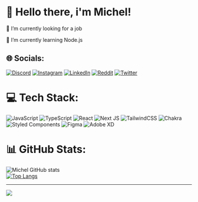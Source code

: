 # 💫 Hello there, i'm Michel!
🔭 I’m currently looking for a job<br>

📗 I’m currently learning Node.js<br>


## 🌐 Socials:
[![Discord](https://img.shields.io/badge/Discord-%237289DA.svg?logo=discord&logoColor=white)](https://discord.gg/KageNo#7131) [![Instagram](https://img.shields.io/badge/Instagram-%23E4405F.svg?logo=Instagram&logoColor=white)](https://instagram.com/k4geno_/) [![LinkedIn](https://img.shields.io/badge/LinkedIn-%230077B5.svg?logo=linkedin&logoColor=white)](https://linkedin.com/in/michel-araujo-2538271b9/) [![Reddit](https://img.shields.io/badge/Reddit-%23FF4500.svg?logo=Reddit&logoColor=white)](https://reddit.com/user/k4geno) [![Twitter](https://img.shields.io/badge/Twitter-%231DA1F2.svg?logo=Twitter&logoColor=white)](https://twitter.com/MichelAr4ujo) 

# 💻 Tech Stack:
![JavaScript](https://img.shields.io/badge/javascript-%23323330.svg?style=flat&logo=javascript&logoColor=%23F7DF1E) ![TypeScript](https://img.shields.io/badge/typescript-%23007ACC.svg?style=flat&logo=typescript&logoColor=white) ![React](https://img.shields.io/badge/react-%2320232a.svg?style=flat&logo=react&logoColor=%2361DAFB) ![Next JS](https://img.shields.io/badge/Next-black?style=flat&logo=next.js&logoColor=white) ![TailwindCSS](https://img.shields.io/badge/tailwindcss-%2338B2AC.svg?style=flat&logo=tailwind-css&logoColor=white) ![Chakra](https://img.shields.io/badge/chakra-%234ED1C5.svg?style=flat&logo=chakraui&logoColor=white) ![Styled Components](https://img.shields.io/badge/styled--components-DB7093?style=flat&logo=styled-components&logoColor=white) 	![Figma](https://img.shields.io/badge/figma-%23F24E1E.svg?style=flat&logo=figma&logoColor=white) ![Adobe XD](https://img.shields.io/badge/Adobe%20XD-470137?style=flat&logo=Adobe%20XD&logoColor=#FF61F6)
# 📊 GitHub Stats:
![Michel GitHub stats](https://github-readme-stats-k4geno.vercel.app/api?username=K4geNo&show_icons=true&theme=dark&hide)<br/>
[![Top Langs](https://github-readme-stats-k4geno.vercel.app/api/top-langs/?username=K4geNo&theme=dark&hide&layout=compact)](https://github.com/K4geNo/github-readme-stats)


---
[![](https://visitcount.itsvg.in/api?id=K4geNo&icon=0&color=6)](https://visitcount.itsvg.in)

<!-- Proudly created with GPRM ( https://gprm.itsvg.in ) -->
